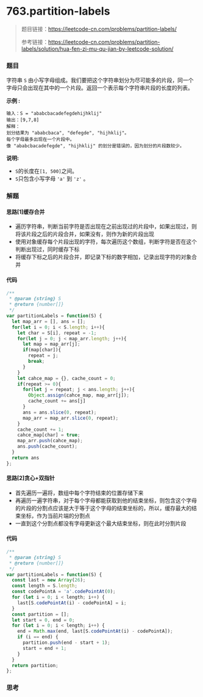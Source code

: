 # 763.partition-labels

> 题目链接：https://leetcode-cn.com/problems/partition-labels/
>
> 参考链接：https://leetcode-cn.com/problems/partition-labels/solution/hua-fen-zi-mu-qu-jian-by-leetcode-solution/

### 题目

字符串 `S` 由小写字母组成。我们要把这个字符串划分为尽可能多的片段，同一个字母只会出现在其中的一个片段。返回一个表示每个字符串片段的长度的列表。

**示例  :**

```
输入：S = "ababcbacadefegdehijhklij"
输出：[9,7,8]
解释：
划分结果为 "ababcbaca", "defegde", "hijhklij"。
每个字母最多出现在一个片段中。
像 "ababcbacadefegde", "hijhklij" 的划分是错误的，因为划分的片段数较少。
```

**说明:**

- `S`的长度在`[1, 500]`之间。
- `S`只包含小写字母 `'a'` 到 `'z'` 。



### 解题

#### 思路[1]缓存合并

* 遍历字符串，判断当前字符是否出现在之前出现过的片段中，如果出现过，则将该片段之后的片段合并，如果没有，则作为新的片段出现
* 使用对象缓存每个片段出现的字符，每次遍历这个数组，判断字符是否在这个判断出现过，同时缓存下标
* 将缓存下标之后的片段合并，即记录下标的数字相加，记录出现字符的对象合并

#### 代码

```javascript
/**
 * @param {string} S
 * @return {number[]}
 */
var partitionLabels = function(S) {
  let map_arr = [], ans = [];
  for(let i = 0; i < S.length; i++){
    let char = S[i], repeat = -1;
    for(let j = 0; j < map_arr.length; j++){
      let map = map_arr[j];
      if(map[char]){
        repeat = j;
        break;
      }
    }
    let cahce_map = {}, cache_count = 0;
    if(repeat >= 0){
      for(let j = repeat; j < ans.length; j++){
        Object.assign(cahce_map, map_arr[j]);
        cache_count += ans[j]
      }
      ans = ans.slice(0, repeat);
      map_arr = map_arr.slice(0, repeat);
    }
    cache_count += 1;
    cahce_map[char] = true;
    map_arr.push(cahce_map);
    ans.push(cache_count);
  }
  return ans
};
```

#### 思路[2]贪心+双指针

* 首先遍历一遍将，数组中每个字符结束的位置存储下来
* 再遍历一遍字符串，对于每个字母都能获取到他的结束坐标，则包含这个字母的片段的分割点应该是大于等于这个字母的结束坐标的，所以，缓存最大的结束坐标，作为当前片端的分割点
* 一直到这个分割点都没有字母更新这个最大结束坐标，则在此时分割片段

#### 代码

```javascript
/**
 * @param {string} S
 * @return {number[]}
 */
var partitionLabels = function(S) {
  const last = new Array(26);
  const length = S.length;
  const codePointA = 'a'.codePointAt(0);
  for (let i = 0; i < length; i++) {
    last[S.codePointAt(i) - codePointA] = i;
  }
  const partition = [];
  let start = 0, end = 0;
  for (let i = 0; i < length; i++) {
    end = Math.max(end, last[S.codePointAt(i) - codePointA]);
    if (i == end) {
      partition.push(end - start + 1);
      start = end + 1;
    }
  }
  return partition;
};
```



### 思考